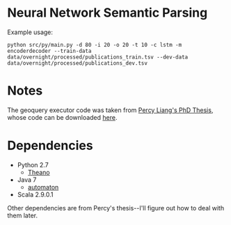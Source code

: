 # Neural Network Semantic Parsing

Example usage:

    python src/py/main.py -d 80 -i 20 -o 20 -t 10 -c lstm -m encoderdecoder --train-data data/overnight/processed/publications_train.tsv --dev-data data/overnight/processed/publications_dev.tsv

# Notes
The geoquery executor code was taken from 
[Percy Liang's PhD Thesis](http://cs.stanford.edu/~pliang/papers//dcs-thesis2011.pdf),
whose code can be downloaded [here](http://cs.stanford.edu/~pliang/papers/software/dcs.zip).

# Dependencies
* Python 2.7
  * [Theano](http://deeplearning.net/software/theano/)
* Java 7
  * [automaton](http://mvnrepository.com/artifact/dk.brics.automaton/automaton/1.11-8)
* Scala 2.9.0.1

Other dependencies are from Percy's thesis--I'll figure out how to deal with them later.
